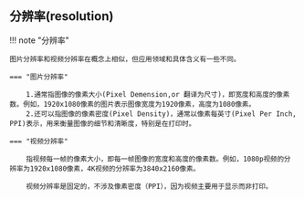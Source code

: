 
## 分辨率(resolution)
!!! note "分辨率"

    图片分辨率和视频分辨率在概念上相似，但应用领域和具体含义有一些不同。

    === "图片分辨率"

        1.通常指图像的像素大小(Pixel Demension,or 翻译为尺寸)，即宽度和高度的像素数。例如，1920x1080像素的图片表示图像宽度为1920像素，高度为1080像素。
        2.还可以指图像的像素密度(Pixel Density)，通常以像素每英寸(Pixel Per Inch, PPI)表示，用来衡量图像的细节和清晰度，特别是在打印时。

    === "视频分辨率"
    
        指视频每一帧的像素大小，即每一帧图像的宽度和高度的像素数。例如，1080p视频的分辨率为1920x1080像素，4K视频的分辨率为3840x2160像素。
        
        视频分辨率是固定的，不涉及像素密度（PPI），因为视频主要用于显示而非打印。
